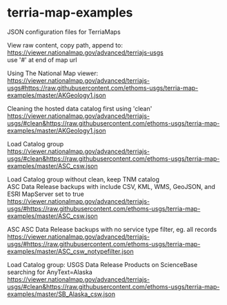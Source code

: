 # terria-map-examples
JSON configuration files for TerriaMaps

View raw content, copy path, append to:\
https://viewer.nationalmap.gov/advanced/terriajs-usgs \
use '#' at end of map url

Using The National Map viewer:\
https://viewer.nationalmap.gov/advanced/terriajs-usgs#https://raw.githubusercontent.com/ethoms-usgs/terria-map-examples/master/AKGeology1.json

Cleaning the hosted data catalog first using 'clean'\
https://viewer.nationalmap.gov/advanced/terriajs-usgs/#clean&https://raw.githubusercontent.com/ethoms-usgs/terria-map-examples/master/AKGeology1.json

Load Catalog group\
https://viewer.nationalmap.gov/advanced/terriajs-usgs/#clean&https://raw.githubusercontent.com/ethoms-usgs/terria-map-examples/master/ASC_csw.json

Load Catalog group without clean, keep TNM catalog\
ASC Data Release backups with include CSV, KML, WMS, GeoJSON, and ESRI MapServer set to true
https://viewer.nationalmap.gov/advanced/terriajs-usgs/#https://raw.githubusercontent.com/ethoms-usgs/terria-map-examples/master/ASC_csw.json

ASC ASC Data Release backups with no service type filter, eg. all records\
https://viewer.nationalmap.gov/advanced/terriajs-usgs/#https://raw.githubusercontent.com/ethoms-usgs/terria-map-examples/master/ASC_csw_notypefilter.json

Load Catalog group: USGS Data Release Products on ScienceBase searching for AnyText=Alaska\
https://viewer.nationalmap.gov/advanced/terriajs-usgs/#clean&https://raw.githubusercontent.com/ethoms-usgs/terria-map-examples/master/SB_Alaska_csw.json
